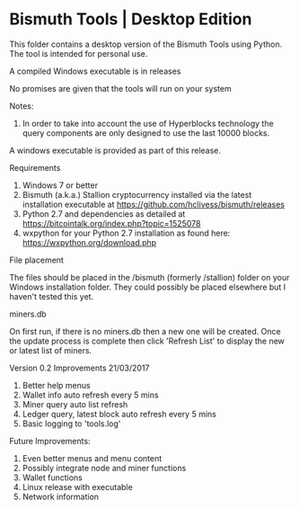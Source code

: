 # Bismuth Tools | Desktop Edition

This folder contains a desktop version of the Bismuth Tools using Python.
The tool is intended for personal use.

A compiled Windows executable is in releases

No promises are given that the tools will run on your system

Notes:

1. In order to take into account the use of Hyperblocks technology the query components are only designed to use the last 10000 blocks.

A windows executable is provided as part of this release.

Requirements

1. Windows 7 or better
2. Bismuth (a.k.a.) Stallion cryptocurrency installed via the latest installation executable at https://github.com/hclivess/bismuth/releases
3. Python 2.7 and dependencies as detailed at https://bitcointalk.org/index.php?topic=1525078
4. wxpython for your Python 2.7 installation as found here: https://wxpython.org/download.php

File placement

The files should be placed in the /bismuth (formerly /stallion) folder on your Windows installation folder. They could possibly be placed elsewhere but I haven't tested this yet. 

miners.db

On first run, if there is no miners.db then a new one will be created.
Once the update process is complete then click 'Refresh List' to display the new or latest list of miners.

Version 0.2 Improvements 21/03/2017

1. Better help menus
2. Wallet info auto refresh every 5 mins
3. Miner query auto list refresh
4. Ledger query, latest block auto refresh every 5 mins
5. Basic logging to 'tools.log'

Future Improvements:

1. Even better menus and menu content
2. Possibly integrate node and miner functions
3. Wallet functions
3. Linux release with executable
4. Network information
